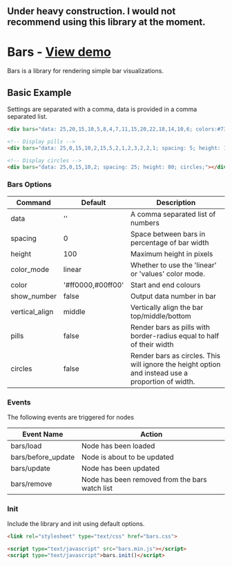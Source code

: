 ## Under heavy construction. I would not recommend using this library at the moment.

# Bars - [View demo](http://ianhan.com/libraries/ih-bars/demo)

Bars is a library for rendering simple bar visualizations.

## Basic Example

Settings are separated with a comma, data is provided in a comma separated list.

```html
<div bars="data: 25,20,15,10,5,8,4,7,11,15,20,22,18,14,10,6; colors:#73b812,#0eb5b2; color_mode: values; spacing: 10; height: 25;"></div>

<!-- Display pills -->
<div bars="data: 25,0,15,10,2,15,5,2,1,2,3,2,2,1; spacing: 5; height: 150; pills;"></div>

<!-- Display circles -->
<div bars="data: 25,0,15,10,2; spacing: 25; height: 80; circles;"></div>
```

### Bars Options

| Command | Default | Description |
| --- | --- | --- |
| data | '' | A comma separated list of numbers |
| spacing | 0 | Space between bars in percentage of bar width |
| height | 100 | Maximum height in pixels |
| color_mode | linear | Whether to use the 'linear' or 'values' color mode. |
| color | '#ff0000,#00ff00' | Start and end colours |
| show_number | false | Output data number in bar |
| vertical_align | middle | Vertically align the bar top/middle/bottom |
| pills |  false | Render bars as pills with border-radius equal to half of their width |
| circles | false | Render bars as circles. This will ignore the height option and instead use a proportion of width. |

### Events

The following events are triggered for nodes

| Event Name | Action |
| --- | --- |
| bars/load | Node has been loaded |
| bars/before_update | Node is about to be updated |
| bars/update | Node has been updated |
| bars/remove | Node has been removed from the bars watch list |

### Init

Include the library and init using default options.

```html
<link rel="stylesheet" type="text/css" href="bars.css">
```

```html
<script type="text/javascript" src="bars.min.js"></script>
<script type="text/javascript">bars.init()</script>
```